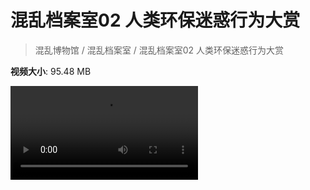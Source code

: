 # 混乱档案室02 人类环保迷惑行为大赏

> 混乱博物馆 / 混乱档案室 / 混乱档案室02 人类环保迷惑行为大赏

**视频大小**: 95.48 MB

<div class="video"><video src="https://file.hsyhx.top/video/混乱博物馆/混乱档案室/02.mp4" controls preload>🤔 您的浏览器不支持 video 标签</video></div>